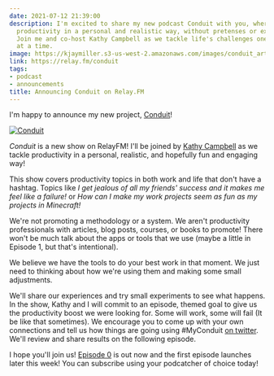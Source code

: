 ```yaml
---
date: 2021-07-12 21:39:00
description: I'm excited to share my new podcast Conduit with you, where I explore
  productivity in a personal and realistic way, without pretenses or expert jargon.
  Join me and co-host Kathy Campbell as we tackle life's challenges one small experiment
  at a time.
image: https://kjaymiller.s3-us-west-2.amazonaws.com/images/conduit_artwork.png
link: https://relay.fm/conduit
tags:
- podcast
- announcements
title: Announcing Conduit on Relay.FM
---
```


I'm happy to announce my new project, [Conduit](https://relay.fm/conduit)!

[![Conduit](https://kjaymiller.s3-us-west-2.amazonaws.com/images/conduit_artwork.png)][Conduit]

_Conduit_ is a new show on RelayFM! I'll be joined by [Kathy Campbell](https://twitter.com/mrssoup) as we tackle productivity in a personal, realistic, and hopefully fun and engaging way!

This show covers productivity topics in both work and life that don't have a hashtag. Topics like _I get jealous of all my friends' success and it makes me feel like a failure!_ or _How can I make my work projects seem as fun as my projects in Minecraft!_

We're not promoting a methodology or a system. We aren't productivity professionals with articles, blog posts, courses, or books to promote! There won't be much talk about the apps or tools that we use (maybe a little in Episode 1, but that's intentional).

We believe we have the tools to do your best work in that moment. We just need to thinking about how  we're using them and making some small adjustments.

We'll share our experiences and try small experiments to see what happens. In the show, Kathy and I will commit to an episode, themed goal to give us the productivity boost we were looking for. Some will work, some will fail (It be like that sometimes). We encourage you to come up with your own connections and tell us how things are going using #MyConduit [on twitter](https://twitter.com/conduitfm). We'll review and share results on the following episode.

I hope you'll join us! [Episode 0](https://relay.fm/0) is out now and the first episode launches later this week! You can subscribe using your podcatcher of choice today!

[Conduit]: https://relay.fm/conduit
